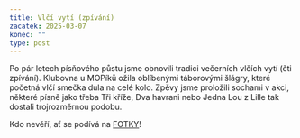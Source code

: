 ```yaml
---
title: Vlčí vytí (zpívání)
zacatek: 2025-03-07
konec: ""
type: post
---
```

P﻿o pár letech písňového půstu jsme obnovili tradici večerních vlčích vytí (čti zpívání). Klubovna u MOPíků ožila oblíbenými táborovými šlágry, které početná vlčí smečka dula na celé kolo. Zpěvy jsme proložili sochami v akci, některé písně jako třeba Tři kříže, Dva havrani nebo Jedna Lou z Lille tak dostali trojrozměrnou podobu.

K﻿do nevěří, ať se podívá na [FOTKY](https://eu.zonerama.com/vlci-keblany/1303470?secret=R29V8G02MMYv0gPl94klH1g49)!